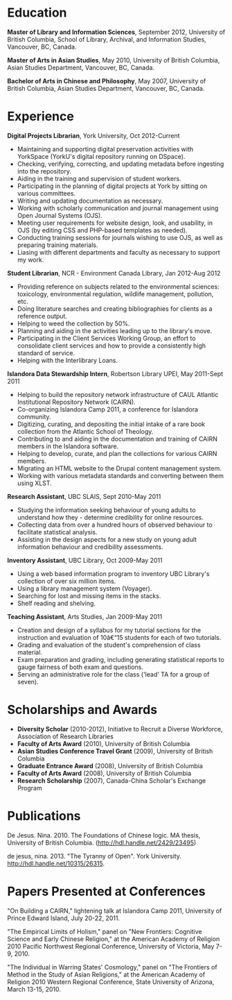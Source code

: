# Education

**Master of Library and Information Sciences**, September 2012, University of British Columbia, School of Library, Archival, and Information Studies, Vancouver, BC, Canada.

**Master of Arts in Asian Studies**, May 2010, University of British Columbia, Asian Studies Department, Vancouver, BC, Canada.

**Bachelor of Arts in Chinese and Philosophy**, May 2007, University of British Columbia, Asian Studies Department, Vancouver, BC, Canada.

# Experience

**Digital Projects Librarian**, York University, Oct 2012-Current

*   Maintaining and supporting digital preservation activities with YorkSpace (YorkU's digital repository running on DSpace).
*   Checking, verifying, correcting, and updating metadata before ingesting into the repository.
*   Aiding in the training and supervision of student workers.
*   Participating in the planning of digital projects at York by sitting on various committees.
*   Writing and updating documentation as necessary.
*   Working with scholarly communication and journal management using Open Journal Systems (OJS).
*   Meeting user requirements for website design, look, and usability, in OJS (by editing CSS and PHP-based templates as needed).
*   Conducting training sessions for journals wishing to use OJS, as well as preparing training materials.
*   Liasing with different departments and faculty as necessary to support my work.

**Student Librarian**, NCR - Environment Canada Library, Jan 2012-Aug 2012

*   Providing reference on subjects related to the environmental sciences: toxicology, environmental regulation, wildlife management, pollution, etc.
*   Doing literature searches and creating bibliographies for clients as a reference output.
*   Helping to weed the collection by 50%. 
*   Planning and aiding in the activities leading up to the library's move. 
*   Participating in the Client Services Working Group, an effort to consolidate client services and how to provide a consistently high standard of service. 
*   Helping with the Interlibrary Loans. 

**Islandora Data Stewardship Intern**, Robertson Library UPEI, May 2011-Sept 2011

*   Helping to build the repository network infrastructure of CAUL Atlantic Institutional Repository Network (CAIRN). 
*   Co-organizing Islandora Camp 2011, a conference for Islandora community.
*   Digitizing, curating, and depositing the initial intake of a rare book collection from the Atlantic School of Theology. 
*   Contributing to and aiding in the documentation and training of CAIRN members in the Islandora software.
*   Helping to develop, curate, and plan the collections for various CAIRN members.
*   Migrating an HTML website to the Drupal content management system.
*   Working with various metadata standards and converting between them using XLST.

**Research Assistant**, UBC SLAIS, Sept 2010-May 2011

*   Studying the information seeking behaviour of young adults to understand how they - determine credibility for online resources. 
*   Collecting data from over a hundred hours of observed behaviour to facilitate statistical analysis. 
*   Assisting in the design aspects for a new study on young adult information behaviour and credibility assessments.

**Inventory Assistant**, UBC Library, Oct 2009-May 2011

*   Using a web based information program to inventory UBC Library's collection of over six million items.
*   Using a library management system (Voyager).
*   Searching for lost and missing items in the stacks.
*   Shelf reading and shelving.

**Teaching Assistant**, Arts Studies, Jan 2009-May 2011

*   Creation and design of a syllabus for my tutorial sections for the instruction and evaluation of 10â€“15 students for each of two tutorials.
*   Grading and evaluation of the student's comprehension of class material.
*   Exam preparation and grading, including generating statistical reports to gauge fairness of both exam and questions.
*   Serving an administrative role for the class ('lead' TA for a group of seven).

# Scholarships and Awards

*   **Diversity Scholar** (2010-2012), Initiative to Recruit a Diverse Workforce, Association of Research Libraries
*   **Faculty of Arts Award** (2010), University of British Columbia
*   **Asian Studies Conference Travel Grant** (2009), University of British Columbia
*   **Graduate Entrance Award** (2008), University of British Columbia
*   **Faculty of Arts Award** (2008), University of British Columbia
*   **Research Scholarship** (2007), Canada-China Scholar's Exchange Program

# Publications

De Jesus. Nina. 2010. The Foundations of Chinese logic. MA thesis, University of British Columbia. (http://hdl.handle.net/2429/23495)

de jesus, nina. 2013. "The Tyranny of Open". York University. http://hdl.handle.net/10315/26315. 

# Papers Presented at Conferences

"On Building a CAIRN," lightening talk at Islandora Camp 2011, University of Prince Edward Island, July 20-22, 2011.

"The Empirical Limits of Holism," panel on "New Frontiers: Cognitive Science and Early Chinese Religion," at the American Academy of Religion 2010 Pacific Northwest Regional Conference, University of Victoria, May 7-9, 2010.

"The Individual in Warring States' Cosmology," panel on "The Frontiers of Method in the Study of Asian Religions," at the American Academy of Religion 2010 Western Regional Conference, State University of Arizona, March 13-15, 2010.
